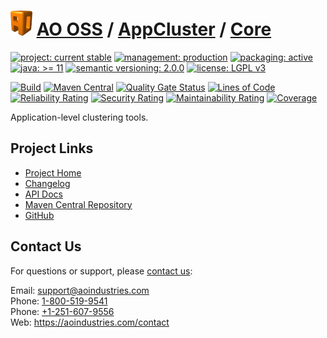 # [<img src="ao-logo.png" alt="AO Logo" width="35" height="40">](https://github.com/ao-apps) [AO OSS](https://github.com/ao-apps/ao-oss) / [AppCluster](https://github.com/ao-apps/ao-appcluster) / [Core](https://github.com/ao-apps/ao-appcluster-core)

[![project: current stable](https://oss.aoapps.com/ao-badges/project-current-stable.svg)](https://aoindustries.com/life-cycle#project-current-stable)
[![management: production](https://oss.aoapps.com/ao-badges/management-production.svg)](https://aoindustries.com/life-cycle#management-production)
[![packaging: active](https://oss.aoapps.com/ao-badges/packaging-active.svg)](https://aoindustries.com/life-cycle#packaging-active)  
[![java: &gt;= 11](https://oss.aoapps.com/ao-badges/java-11.svg)](https://docs.oracle.com/en/java/javase/11/docs/api/)
[![semantic versioning: 2.0.0](https://oss.aoapps.com/ao-badges/semver-2.0.0.svg)](http://semver.org/spec/v2.0.0.html)
[![license: LGPL v3](https://oss.aoapps.com/ao-badges/license-lgpl-3.0.svg)](https://www.gnu.org/licenses/lgpl-3.0)

[![Build](https://github.com/ao-apps/ao-appcluster-core/workflows/Build/badge.svg?branch=master)](https://github.com/ao-apps/ao-appcluster-core/actions?query=workflow%3ABuild)
[![Maven Central](https://maven-badges.herokuapp.com/maven-central/com.aoapps/ao-appcluster-core/badge.svg)](https://maven-badges.herokuapp.com/maven-central/com.aoapps/ao-appcluster-core)
[![Quality Gate Status](https://sonarcloud.io/api/project_badges/measure?branch=master&project=com.aoapps%3Aao-appcluster-core&metric=alert_status)](https://sonarcloud.io/dashboard?branch=master&id=com.aoapps%3Aao-appcluster-core)
[![Lines of Code](https://sonarcloud.io/api/project_badges/measure?branch=master&project=com.aoapps%3Aao-appcluster-core&metric=ncloc)](https://sonarcloud.io/component_measures?branch=master&id=com.aoapps%3Aao-appcluster-core&metric=ncloc)  
[![Reliability Rating](https://sonarcloud.io/api/project_badges/measure?branch=master&project=com.aoapps%3Aao-appcluster-core&metric=reliability_rating)](https://sonarcloud.io/component_measures?branch=master&id=com.aoapps%3Aao-appcluster-core&metric=Reliability)
[![Security Rating](https://sonarcloud.io/api/project_badges/measure?branch=master&project=com.aoapps%3Aao-appcluster-core&metric=security_rating)](https://sonarcloud.io/component_measures?branch=master&id=com.aoapps%3Aao-appcluster-core&metric=Security)
[![Maintainability Rating](https://sonarcloud.io/api/project_badges/measure?branch=master&project=com.aoapps%3Aao-appcluster-core&metric=sqale_rating)](https://sonarcloud.io/component_measures?branch=master&id=com.aoapps%3Aao-appcluster-core&metric=Maintainability)
[![Coverage](https://sonarcloud.io/api/project_badges/measure?branch=master&project=com.aoapps%3Aao-appcluster-core&metric=coverage)](https://sonarcloud.io/component_measures?branch=master&id=com.aoapps%3Aao-appcluster-core&metric=Coverage)

Application-level clustering tools.

## Project Links
* [Project Home](https://oss.aoapps.com/appcluster/core/)
* [Changelog](https://oss.aoapps.com/appcluster/core/changelog)
* [API Docs](https://oss.aoapps.com/appcluster/core/apidocs/)
* [Maven Central Repository](https://search.maven.org/artifact/com.aoapps/ao-appcluster-core)
* [GitHub](https://github.com/ao-apps/ao-appcluster-core)

## Contact Us
For questions or support, please [contact us](https://aoindustries.com/contact):

Email: [support@aoindustries.com](mailto:support@aoindustries.com)  
Phone: [1-800-519-9541](tel:1-800-519-9541)  
Phone: [+1-251-607-9556](tel:+1-251-607-9556)  
Web: https://aoindustries.com/contact
